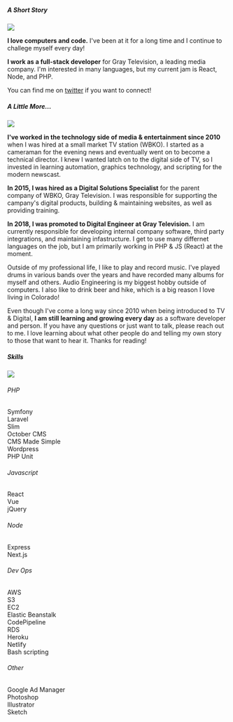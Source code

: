 ##### A Short Story

<img src="https://media.giphy.com/media/3oKIPbNb1vWdftiVLq/giphy.gif" class="mb-4" style="max-width: 200px;"/>

**I love computers and code.** I've been at it for a long time and I continue to challege myself every day!

**I work as a full-stack developer** for Gray Television, a leading media company. I'm interested in many languages, but my current jam is React, Node, and PHP. 

You can find me on [twitter](https://www.twitter.com/rorywillisdev) if you want to connect!

##### A Little More...

<img src="https://media.giphy.com/media/MKSqMxza1V4vC/giphy.gif" class="mb-4" style="max-width: 200px;"/>

**I've worked in the technology side of media & entertainment since 2010** when I was hired at a small market TV station (WBKO). 
I started as a cameraman for the evening news and eventually went on to become a technical director. I knew I wanted latch on
to the digital side of TV, so I invested in learning automation, graphics technology, and scripting for the modern newscast.

**In 2015, I was hired as a Digital Solutions Specialist** for the parent company of WBKO, Gray Television. I was responsible for supporting
the campany's digital products, building & maintaining websites, as well as providing training.

**In 2018, I was promoted to Digital Engineer at Gray Television.** I am currently responsible for developing internal company software, third party
integrations, and maintaining infastructure. I get to use many differnet languages on the job, but I am primarily working in PHP & JS (React) at
the moment.

Outside of my professional life, I like to play and record music. I've played drums in various bands over the years and have recorded many albums for myself and others. 
Audio Engineering is my biggest hobby outside of computers. I also like to drink beer and hike, which is a big reason I love living in Colorado!

Even though I've come a long way since 2010 when being introduced to TV & Digital, **I am still learning and growing every day** as a software developer and person.
If you have any questions or just want to talk, please reach out to me. I love learning about what other people do and telling my own story to those
that want to hear it. Thanks for reading!

##### Skills

<img src="https://media.giphy.com/media/10OSuyXGXzXDmo/giphy-downsized.gif" class="mb-4" style="max-width: 200px;"/>

<div class="row">
	<div class="col">
		<h6 class="font-weight-bold">PHP</h6>
		<p>
			Symfony<br/>
			Laravel <i class="fas fa-star text-warning"></i><br/>
			Slim<br/>
			October CMS <i class="fas fa-star text-warning"></i><br/>
			CMS Made Simple<br/>
			Wordpress<br/>
			PHP Unit
		</p>
	</div>
	<div class="col">
		<h6 class="font-weight-bold">Javascript</h6>
		<p>
			React <i class="fas fa-star text-warning"></i><br>
			Vue<br>
			jQuery
		</p>
	</div>
	<div class="col">
		<h6 class="font-weight-bold">Node</h6>
		<p>
			Express<br>
			Next.js
		</p>
	</div>
</div>
<div class="row">
	<div class="col-4">
		<h6 class="font-weight-bold">Dev Ops</h6>
		<p>
			AWS <i class="fas fa-star text-warning"></i><br>
			S3<br>
			EC2<br>
			Elastic Beanstalk<br>
			CodePipeline<br>
			RDS<br>
			Heroku<br>
			Netlify<br>
			Bash scripting
		</p>
	</div>
	<div class="col-4">
		<h6 class="font-weight-bold">Other</h6>
		<p>
			Google Ad Manager<br>
			Photoshop <i class="fas fa-star text-warning"></i><br>
			Illustrator<br>
			Sketch
		</p>
	</div>
</div>
        